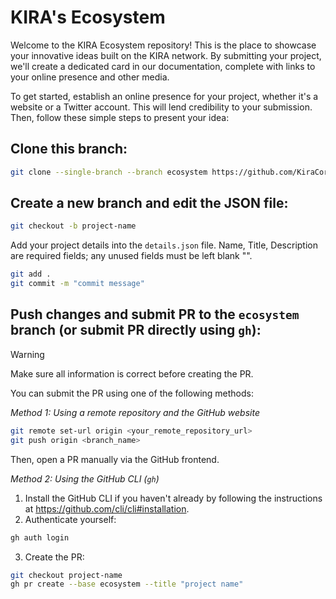 # KIRA's Ecosystem

Welcome to the KIRA Ecosystem repository! This is the place to showcase your innovative ideas built on the KIRA network. By submitting your project, we'll create a dedicated card in our documentation, complete with links to your online presence and other media.

To get started, establish an online presence for your project, whether it's a website or a Twitter account. This will lend credibility to your submission. Then, follow these simple steps to present your idea:

## Clone this branch:

```bash
git clone --single-branch --branch ecosystem https://github.com/KiraCore/docs.kira.network.git
```

## Create a new branch and edit the JSON file:

```bash
git checkout -b project-name
```

Add your project details into the `details.json` file. 
Name, Title, Description are required fields; any unused fields must be left blank "".

```bash
git add .      
git commit -m "commit message"
```

## Push changes and submit PR to the `ecosystem` branch (or submit PR directly using `gh`):

> [!WARNING]  
> Make sure all information is correct before creating the PR.

You can submit the PR using one of the following methods:

*Method 1: Using a remote repository and the GitHub website*

```bash
git remote set-url origin <your_remote_repository_url>
git push origin <branch_name>
```
Then, open a PR manually via the GitHub frontend.

*Method 2: Using the GitHub CLI (`gh`)*

  1. Install the GitHub CLI if you haven't already by following the instructions at https://github.com/cli/cli#installation.
  2. Authenticate yourself:

```bash
gh auth login
```
3. Create the PR:

```bash
git checkout project-name
gh pr create --base ecosystem --title "project name"
```